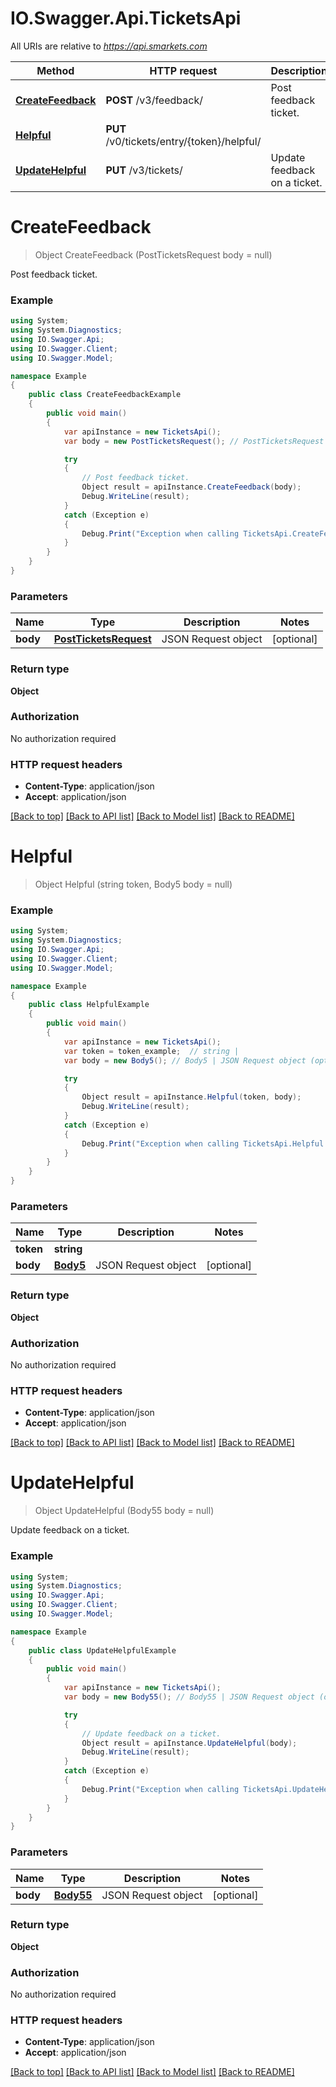 # IO.Swagger.Api.TicketsApi

All URIs are relative to *https://api.smarkets.com*

Method | HTTP request | Description
------------- | ------------- | -------------
[**CreateFeedback**](TicketsApi.md#createfeedback) | **POST** /v3/feedback/ | Post feedback ticket.
[**Helpful**](TicketsApi.md#helpful) | **PUT** /v0/tickets/entry/{token}/helpful/ | 
[**UpdateHelpful**](TicketsApi.md#updatehelpful) | **PUT** /v3/tickets/ | Update feedback on a ticket.

<a name="createfeedback"></a>
# **CreateFeedback**
> Object CreateFeedback (PostTicketsRequest body = null)

Post feedback ticket.

### Example
```csharp
using System;
using System.Diagnostics;
using IO.Swagger.Api;
using IO.Swagger.Client;
using IO.Swagger.Model;

namespace Example
{
    public class CreateFeedbackExample
    {
        public void main()
        {
            var apiInstance = new TicketsApi();
            var body = new PostTicketsRequest(); // PostTicketsRequest | JSON Request object (optional) 

            try
            {
                // Post feedback ticket.
                Object result = apiInstance.CreateFeedback(body);
                Debug.WriteLine(result);
            }
            catch (Exception e)
            {
                Debug.Print("Exception when calling TicketsApi.CreateFeedback: " + e.Message );
            }
        }
    }
}
```

### Parameters

Name | Type | Description  | Notes
------------- | ------------- | ------------- | -------------
 **body** | [**PostTicketsRequest**](PostTicketsRequest.md)| JSON Request object | [optional] 

### Return type

**Object**

### Authorization

No authorization required

### HTTP request headers

 - **Content-Type**: application/json
 - **Accept**: application/json

[[Back to top]](#) [[Back to API list]](../README.md#documentation-for-api-endpoints) [[Back to Model list]](../README.md#documentation-for-models) [[Back to README]](../README.md)
<a name="helpful"></a>
# **Helpful**
> Object Helpful (string token, Body5 body = null)



### Example
```csharp
using System;
using System.Diagnostics;
using IO.Swagger.Api;
using IO.Swagger.Client;
using IO.Swagger.Model;

namespace Example
{
    public class HelpfulExample
    {
        public void main()
        {
            var apiInstance = new TicketsApi();
            var token = token_example;  // string | 
            var body = new Body5(); // Body5 | JSON Request object (optional) 

            try
            {
                Object result = apiInstance.Helpful(token, body);
                Debug.WriteLine(result);
            }
            catch (Exception e)
            {
                Debug.Print("Exception when calling TicketsApi.Helpful: " + e.Message );
            }
        }
    }
}
```

### Parameters

Name | Type | Description  | Notes
------------- | ------------- | ------------- | -------------
 **token** | **string**|  | 
 **body** | [**Body5**](Body5.md)| JSON Request object | [optional] 

### Return type

**Object**

### Authorization

No authorization required

### HTTP request headers

 - **Content-Type**: application/json
 - **Accept**: application/json

[[Back to top]](#) [[Back to API list]](../README.md#documentation-for-api-endpoints) [[Back to Model list]](../README.md#documentation-for-models) [[Back to README]](../README.md)
<a name="updatehelpful"></a>
# **UpdateHelpful**
> Object UpdateHelpful (Body55 body = null)

Update feedback on a ticket.

### Example
```csharp
using System;
using System.Diagnostics;
using IO.Swagger.Api;
using IO.Swagger.Client;
using IO.Swagger.Model;

namespace Example
{
    public class UpdateHelpfulExample
    {
        public void main()
        {
            var apiInstance = new TicketsApi();
            var body = new Body55(); // Body55 | JSON Request object (optional) 

            try
            {
                // Update feedback on a ticket.
                Object result = apiInstance.UpdateHelpful(body);
                Debug.WriteLine(result);
            }
            catch (Exception e)
            {
                Debug.Print("Exception when calling TicketsApi.UpdateHelpful: " + e.Message );
            }
        }
    }
}
```

### Parameters

Name | Type | Description  | Notes
------------- | ------------- | ------------- | -------------
 **body** | [**Body55**](Body55.md)| JSON Request object | [optional] 

### Return type

**Object**

### Authorization

No authorization required

### HTTP request headers

 - **Content-Type**: application/json
 - **Accept**: application/json

[[Back to top]](#) [[Back to API list]](../README.md#documentation-for-api-endpoints) [[Back to Model list]](../README.md#documentation-for-models) [[Back to README]](../README.md)
